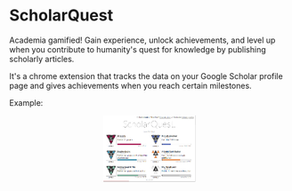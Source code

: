 # ScholarQuest
Academia gamified! Gain experience, unlock achievements, and level up when you contribute to humanity's quest for knowledge by publishing scholarly articles. 

It's a chrome extension that tracks the data on your Google Scholar profile page and gives achievements when you reach certain milestones. 

Example:

<p align="center" width="100%">
    <img width="33%" src="ScholarQuest.png" alt="ScholarQuest example"> 
</p>

